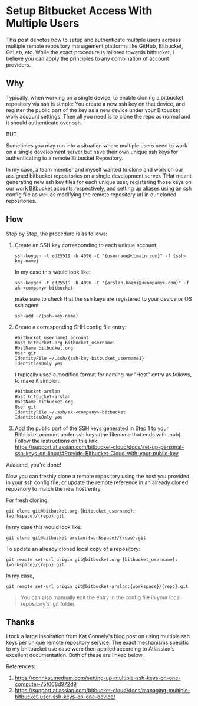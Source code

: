 # Setup Bitbucket Access With Multiple Users

This post denotes how to setup and authenticate multiple users acrosss multiple remote repository management platforms like GitHub, Bitbucket, GitLab, etc. While the exact procedure is tailored towards bitbucket, I believe you can apply the principles to any combination of account providers.

## Why

Typically, when working on a single device, to enable cloning a bitbucket repository via ssh is simple: You create a new ssh key on that device, and register the public part of the key as a new device under your Bitbucket work account settings. Then all you need is to clone the repo as normal and it should authenticate over ssh.

BUT

Sometimes you may run into a situation where multiple users need to work on a single development server but have their own unique ssh keys for authenticating to a remote Bitbucket Repository.

In my case, a team member and myself wanted to clone and work on our assigned bitbucket repositories on a single development server. THat meant generating new ssh key files for each unique user, registering those keys on our work Bitbucket acounts respectively, and setting up aliases using an ssh config file as well as modifying the remote repository url in our cloned repositories.

## How

Step by Step, the procedure is as follows:

1. Create an SSH key corresponding to each unique account.

   ```console
   ssh-keygen -t ed25519 -b 4096 -C "{username@domain.com}" -f {ssh-key-name}
   ```

   In my case this would look like:

   ```console
   ssh-keygen -t ed25519 -b 4096 -C "{arslan.kazmi@<company>.com}" -f ak-<company>-bitbucket
   ```

   make sure to check that the ssh keys are registered to your device or OS ssh agent

   ```console
   ssh-add ~/{ssh-key-name}
   ```

2. Create a corresponding SHH config file entry:

   ```console
   #bitbucket_username1 account
   Host bitbucket.org-bitbucket_username1
   HostName bitbucket.org
   User git
   IdentityFile ~/.ssh/{ssh-key-bitbucket_username1}
   IdentitiesOnly yes
   ```

   I typically used a modified format for naming my "Host" entry as follows, to make it simpler:

   ```console
   #bitbucket-arslan
   Host bitbucket-arslan
   HostName bitbucket.org
   User git
   IdentityFile ~/.ssh/ak-<company>-bitbucket
   IdentitiesOnly yes
   ```

3. Add the public part of the SSH keys generated in Step 1 to your Bitbucket account under ssh keys (the filename that  ends with .pub). Follow the instructions on this link: https://support.atlassian.com/bitbucket-cloud/docs/set-up-personal-ssh-keys-on-linux/#Provide-Bitbucket-Cloud-with-your-public-key

Aaaaand, you're done! 

Now you can freshly clone a remote repository using the host you provided in your ssh config file, or update the remote reference in an already cloned repository to match the new host entry.

For fresh cloning:

```console
git clone git@bitbucket.org-{bitbucket_username}:{workspace}/{repo}.git
```

In my case this would look like:

```console
git clone git@bitbucket-arslan:{workspace}/{repo}.git
```

To update an already cloned local copy of a repository:

```console
git remote set-url origin git@bitbucket.org-{bitbucket_username}:{workspace}/{repo}.git
```

In my case,

```console
git remote set-url origin git@bitbucket-arslan:{workspace}/{repo}.git
```

>You can also manually edit the entry in the config file in your local repository's .git folder.

## Thanks

I took a large inspiration from Kat Connely's blog post on using multiple ssh keys per unique remote repository service. The exact mechanisms specific to my bnitbucket use case were then applied according to Atlassian's excellent documentation. Both of these are linked below.


References:

1. https://connkat.medium.com/setting-up-multiple-ssh-keys-on-one-computer-75f068d972d9
2. https://support.atlassian.com/bitbucket-cloud/docs/managing-multiple-bitbucket-user-ssh-keys-on-one-device/

